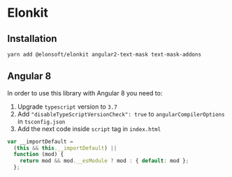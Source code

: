 # Elonkit

## Installation

```bash
yarn add @elonsoft/elonkit angular2-text-mask text-mask-addons
```

## Angular 8

In order to use this library with Angular 8 you need to:

1. Upgrade `typescript` version to `3.7`
2. Add `"disableTypeScriptVersionCheck": true` to `angularCompilerOptions` in `tsconfig.json`
3. Add the next code inside `script` tag in `index.html`

```js
var __importDefault =
  (this && this.__importDefault) ||
  function (mod) {
    return mod && mod.__esModule ? mod : { default: mod };
  };
```
